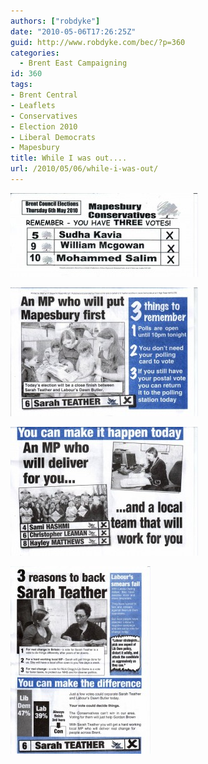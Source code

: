 ```yaml
---
authors: ["robdyke"]
date: "2010-05-06T17:26:25Z"
guid: http://www.robdyke.com/bec/?p=360
categories:
  - Brent East Campaigning
id: 360
tags:
- Brent Central
- Leaflets
- Conservatives
- Election 2010
- Liberal Democrats
- Mapesbury
title: While I was out....
url: /2010/05/06/while-i-was-out/
---
```

[<img src="/pubfiles/2010/05/6th-may-mapesbury-0001-300x134.jpg" alt="" title="6th may mapesbury 0001" width="300" height="134" class="alignleft size-medium wp-image-361" />](/pubfiles/2010/05/6th-may-mapesbury-0001.jpg)



[<img src="/pubfiles/2010/05/6th-may-mapesbury-0002-300x206.jpg" alt="" title="6th may mapesbury 0002" width="300" height="206" class="alignleft size-medium wp-image-364" />](/pubfiles/2010/05/6th-may-mapesbury-0002.jpg)
  
[<img src="/pubfiles/2010/05/6th-may-mapesbury-0003-300x206.jpg" alt="" title="6th may mapesbury 0003" width="300" height="206" class="alignleft size-medium wp-image-363" />](/pubfiles/2010/05/6th-may-mapesbury-0003.jpg)
  
[<img src="/pubfiles/2010/05/6th-may-mapesbury-0004-224x300.jpg" alt="" title="6th may mapesbury 0004" width="224" height="300" class="alignleft size-medium wp-image-362" />](/pubfiles/2010/05/6th-may-mapesbury-0004.jpg)